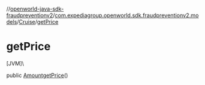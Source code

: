 //[openworld-java-sdk-fraudpreventionv2](../../../index.md)/[com.expediagroup.openworld.sdk.fraudpreventionv2.models](../index.md)/[Cruise](index.md)/[getPrice](get-price.md)

# getPrice

[JVM]\

public [Amount](../-amount/index.md)[getPrice](get-price.md)()
